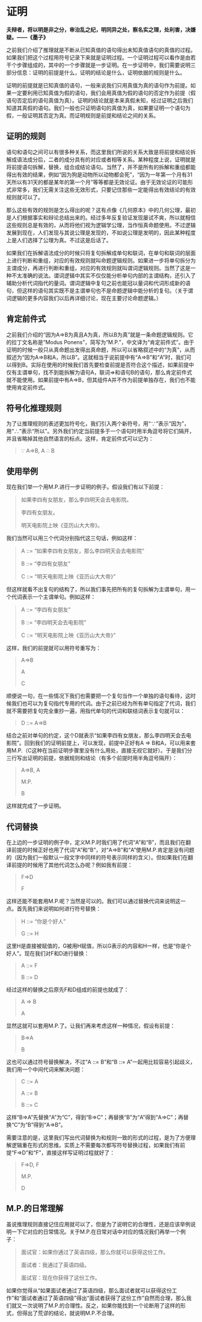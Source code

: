 # 证明

**夫辩者，将以明是非之分，审治乱之纪，明同异之处，察名实之理，处利害，决嫌疑。——《墨子》**

之前我们介绍了推理就是不断从已知真值的语句得出未知真值语句的真值的过程。如果我们把这个过程用符号记录下来就是证明过程。一个证明过程可以看作是由若干个步骤组成的，其中的一个步骤就是一步证明。在一步证明中，我们需要说明三部分信息：证明的前提是什么，证明的结论是什么，证明依据的规则是什么。

证明的前提就是已知真值的语句，一般来说我们只用真值为真的语句作为前提。如果一定要利用已知真值为假的语句，我们会用真值为假的语句的否定作为前提（假语句否定后的语句真值为真）。证明的结论就是本来真假未知，经过证明之后我们知道其真假的语句。我们一般也只证明语句的真值为真，如果要证明一个语句为假，一般证明其否定为真。而证明规则是前提和结论之间的关系。

## 证明的规则

语句和语句之间可以有很多种关系，而这里我们所说的关系大致是将前提和结论拆解成语法成分后，二者的成分具有的对应或者相等关系。某种程度上说，证明就是将前提语句拆解，替换，组合成结论语句。当然了，并不是所有的拆解和重组都能得出有效的结果，例如“因为狗是动物所以动物都会死”，“因为一年第一个月有31天所以有31天的都是某年的第一个月”等等都是无效论证。由于无效论证的可能形式非常多，我们无需关注这些无效形式，只要记住那些一定能得出有效结论的有效规则就可以了。

那么这些有效的规则是怎么得出的呢？这有点像《几何原本》中的几何公理，最初是人们根据事实和辩论总结出来的。经过多年反复验证发现屡试不爽，所以就相信这些规则总是有效的，从而将他们视为逻辑学公理，当作恒真命题使用。不过逻辑发展到现在，人们发现与其说公理是发现的，不如说公理是发明的，因此某种程度上是人们选择了公理为真。不过这是后话了。

如果我们在拆解语法成分的时候只将复句拆解成单句和联词，在单句和联词的层面上进行判断和重组，对应的有效规则就叫命题逻辑规则。如果进一步将单句拆分为主谓成分，再进行判断和重组，对应的有效规则就叫谓词逻辑规则。当然了这是一种不太准确的说法。谓词逻辑中其实不仅仅能分析单句内部的主谓结构，还引入了辅助分析代词指代的量词。谓词逻辑中复句之前也能冠以量词和代词形成新的语句，但这样的语句其实既不是主谓单句也不是命题逻辑中能分析的复句。（关于谓词逻辑的更多内容我们以后再详细讨论，现在主要讨论命题逻辑。）

## 肯定前件式

之前我们介绍的“因为A⇒B为真且A为真，所以B为真”就是一条命题逻辑规则。它的拉丁文名称是“Modus Ponens”，简写为“M.P.”，中文译为“肯定前件式”。由于证明的时候一般只从真命题出发得出真命题，所以可以省略叙述中的“为真”，从而叙述为“因为A⇒B和A，所以B”。这就相当于说前提中有“A⇒B”和“A”时，我们可以得到B。实际在使用的时候我们首先要检查前提是否符合这个描述，如果前提中仅有主谓单句，找不到能拆解为语句A，联词⇒和语句B的语句，那么肯定前件式就不能使用。如果前提中有A⇒B，但其组件A并不作为前提单独存在，我们也不能使用肯定前件式。

## 符号化推理规则

为了让推理规则的表述更加符号化，我们引入两个新符号，用“∵”表示“因为”，用“∴”表示“所以”。另外我们约定当前提多于一个语句时用半角逗号将它们隔开，并且省略掉其他自然语言的标点。这样，肯定前件式可以记为：

> ∵ A⇒B, A ∴ B

## 使用举例

现在我们举一个用M.P.进行一步证明的例子。假设我们有以下前提：

> 如果李四有女朋友，那么李四明天会去电影院。
>
> 李四有女朋友。
>
> 明天电影院上映《亚历山大大帝》。

我们当然可以用三个代词分别指代这三句话，例如这样：

> A ::= “如果李四有女朋友，那么李四明天会去电影院”
>
> B ::= “李四有女朋友”
>
> C ::= “明天电影院上映《亚历山大大帝》”

但这样就看不出复句的结构了，所以我们事先把所有的复句拆解为主谓单句，用一个代词表示一个主谓单句。例如这样：

> A ::= “李四有女朋友”
>
> B ::= “李四明天会去电影院”
>
> C ::= “明天电影院上映《亚历山大大帝》”

这样，我们的前提就可以用符号重写为：

> A⇒B
>
> A
>
> C

顺便说一句，在一些情况下我们也需要把一个复句当作一个单独的语句看待，这时候我们也可以为复句指代专用的代词。由于之前已经为所有单句指定了代词，我们就不需要把复句完全重抄一遍，用指代单句的代词和联结词表示复句就可以：

> D ::= A⇒B

结合之前对单句的约定，这个D就表示“如果李四有女朋友，那么李四明天会去电影院”。回到我们的证明前提上，可以发现，前提中正好有A ⇒ B和A，可以用来套用M.P.（C这种在当前证明步骤里没有什么用处，直接无视它就好）。于是我们分三行写出证明的前提，依据规则和结论（有多个前提时用半角逗号隔开）：

> A⇒B, A
>
> M.P.
>
> B

这样就完成了一步证明。

## 代词替换

在上边的一步证明的例子中，定义M.P.时我们用了代词“A”和“B”，而且我们在翻译前提的时候正好也用了代词“A”和“B”，对“A⇒B”和“A”使用M.P.肯定是没有问题的（因为我们一般默认一段文字中同样的符号表示同样的含义）。但如果我们在翻译前提的时候用了其他代词怎么办呢？例如我有前提：

> F⇒D
>
> F

这样还能不能套用M.P.呢？当然是可以的。我们可以通过替换代词来说明这一点。首先我们来说明如何进行符号替换：

> H ::= “你是个好人”
>
> G ::= H

这里H是直接被赋值的，G被用H赋值，所以G表示的内容和H一样，也是“你是个好人”。现在我们对F和D进行替换：

> A ::= F
>
> B ::= D

经过这样的替换之后原先F和D组成的前提也就成了：

> A ⇒ B
>
> A

显然这就可以套用M.P.了。让我们再来考虑这样一种情况，假设有前提：

> B⇒A
>
> B

这也可以通过符号替换解决，不过“A ::= B”和“B ::= A”一起用比较容易引起歧义，我们用一个中间代词来解决问题：

> C ::= A
>
> A ::= B
>
> B ::= C

这样“B⇒A”先替换“A”为“C”，得到“B⇒C”；再替换“B”为“A”得到“A⇒C”；再替换“C”为“B”得到“A⇒B”。

需要注意的是，这里我们写出代词替换为和规则一致的形式的过程，是为了方便理解逻辑重在形式的思维。实质上不需要每次都写符号替换过程，如果我们有前提“F⇒D”和“F”，直接这样写证明过程就好了：

> F⇒D, F
>
> M.P.
>
> D

## **M.P.的日常理解**

虽说推理规则直接记住应用就可以了，但是为了说明它的合理性，还是应该举例说明一下它对应的日常情况。关于M.P.在日常对话中对应的情况我们再举一个例子：

> 面试官：如果你通过了英语四级，那么你就可以获得这份工作。
>
> 面试者：我通过了英语四级。
>
> 面试官：现在你获得了这份工作。

如果你觉得从“如果面试者通过了英语四级，那么面试者就可以获得这份工作”和“面试者通过了英语四级”得出“面试者获得了这份工作”自然而合理，那么我们就又一次说明了M.P.的合理性。反之，如果你能找到一个论断用了这样的形式，但得出了荒谬的结论，就说明M.P.不合理。

